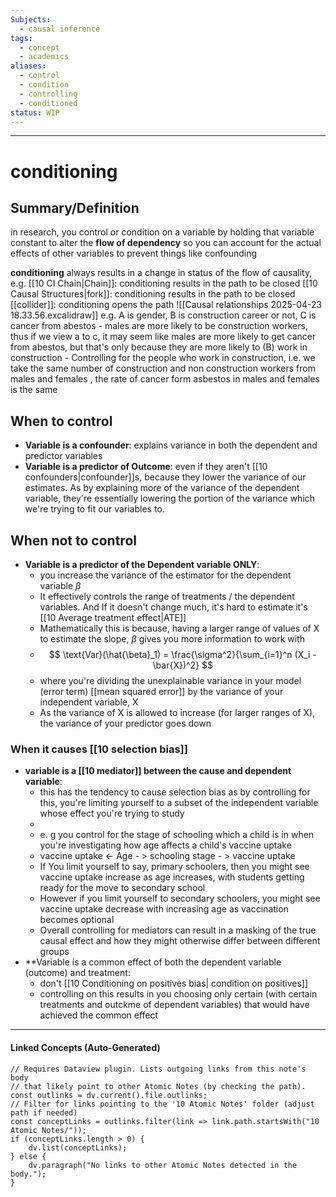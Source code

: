 ```yaml
---
Subjects:
  - causal inference
tags:
  - concept
  - academics
aliases:
  - control
  - condition
  - controlling
  - conditioned
status: WIP
---
```


---
# conditioning 

## Summary/Definition
in research, you control or condition on a variable by holding that variable constant to alter the **flow of dependency** so you can account for the actual effects of other variables to prevent things like confounding

**conditioning** always results in a change in status of the flow of causality, e.g. 
	[[10 CI Chain|Chain]]: conditioning results in the path to be closed 
	[[10 Causal Structures|fork]]: conditioning results in the path to be closed 
	[[collider]]: conditioning opens the path
![[Causal relationships 2025-04-23 18.33.56.excalidraw]]
e.g. A is gender, B is construction career or not, C is cancer from abestos
		- males are more likely to be construction workers, thus if we view a to c, it may seem like males are more likely to get cancer from abestos, but that's only because they are more likely to (B) work in construction
		- Controlling for the people who work in construction, i.e. we take the same number of construction and non construction workers from males and females , the rate of cancer form asbestos in males and females is the same


## When to control 
- **Variable is a confounder**: explains variance in both the dependent and predictor variables
- **Variable is a predictor of Outcome**: even if they aren't [[10 confounders|confounder]]s, because they lower the variance of our estimates. As by explaining more of the variance of the dependent variable, they're essentially lowering the portion of the variance which we're trying to fit our variables to. 
## When not to control 
- **Variable is a predictor of the Dependent variable ONLY**: 
	- you increase the variance of the estimator for the dependent variable $\beta$
	- It effectively controls the range of treatments / the dependent variables. And If it doesn't change much, it's hard to estimate it's [[10 Average treatment effect|ATE]]  
    - Mathematically this is because, having a larger range of values of X to estimate the slope, $\beta$ gives you more information to work with 
    - $$
\text{Var}(\hat{\beta}_1) = \frac{\sigma^2}{\sum_{i=1}^n (X_i - \bar{X})^2}
$$
    -  where you're dividing the unexplainable variance in your model (error term) [[mean squared error]] by the variance of your independent variable, X
    - As the variance of X is allowed to increase (for larger ranges of X), the variance of your predictor goes down 

### When it causes [[10 selection bias]]
- **variable is a [[10 mediator]] between the cause and dependent variable**:
	- this has the tendency to cause selection bias as by controlling for this, you're limiting yourself to a subset of the independent variable whose effect you're trying to study
	- 
     -  e. g you control for the stage of schooling which a child is in when you're investigating how age affects a child's vaccine uptake
     - vaccine uptake <- Age - > schooling stage - > vaccine uptake 
     - If You limit yourself to say, primary schoolers, then you might see vaccine uptake increase as age increases, with students getting ready for the move to secondary school 
     - However if you limit yourself to secondary schoolers, you might see vaccine uptake decrease with increasing age as vaccination becomes optional 
     - Overall controlling for mediators can result in a masking of the true causal effect and how they might otherwise differ between different groups 
 - **Variable is a common effect of both the dependent variable (outcome) and treatment:
	 - don't [[10 Conditioning on positives bias| condition on positives]] 
	 - controlling on this results in you choosing only certain  (with certain treatments and outckme of dependent variables) that would have achieved the common effect
---
#### Linked Concepts (Auto-Generated)
```dataviewjs
// Requires Dataview plugin. Lists outgoing links from this note's body
// that likely point to other Atomic Notes (by checking the path).
const outlinks = dv.current().file.outlinks;
// Filter for links pointing to the '10 Atomic Notes' folder (adjust path if needed)
const conceptLinks = outlinks.filter(link => link.path.startsWith("10 Atomic Notes/"));
if (conceptLinks.length > 0) {
    dv.list(conceptLinks);
} else {
    dv.paragraph("No links to other Atomic Notes detected in the body.");
}
```